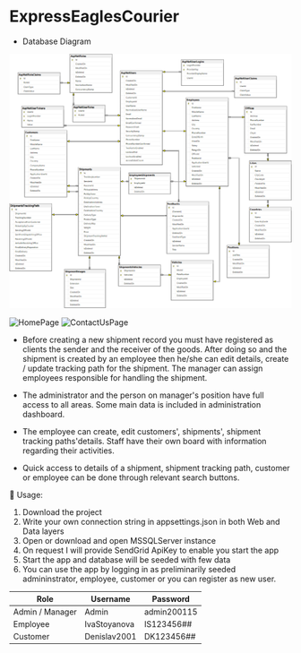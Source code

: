 # ExpressEaglesCourier


- Database Diagram

![Diagram](Database-Diagram.png)

![HomePage](https://user-images.githubusercontent.com/96121572/221383436-84e48c8a-787a-4bd2-959b-9d585a121110.png)
![ContactUsPage](https://user-images.githubusercontent.com/96121572/221383461-9ca1babf-0dea-469f-b415-887123e2913c.png)

- Before creating a new shipment record you must have registered as clients the sender and the receiver of the goods. After doing so and the shipment is created by an employee then he/she can edit details, create / update tracking path for the shipment. The manager can assign employees responsible for handling the shipment.

- The administrator and the person on manager's position have full access to all areas. Some main data is included in administration dashboard.

- The employee can create, edit customers', shipments', shipment tracking paths'details. Staff have their own board with information regarding their activities.

- Quick access to details of a shipment, shipment tracking path, customer or employee can be done through relevant search buttons. 

:black_square_button: Usage: 

1. Download the project
2. Write your own connection string in appsettings.json in both Web and Data layers
3. Open or download and open MSSQLServer instance
4. On request I will provide SendGrid ApiKey to enable you start the app
5. Start the app and database will be seeded with few data
6. You can use the app by logging in as preliminarily seeded admininstrator, employee, customer or you can register as new user.

 
| Role  | Username |Password  | 
| ------------- | ------------- | ------------- | 
| Admin / Manager  | Admin  |admin200115 | 
| Employee  | IvaStoyanova  |IS123456## | 
| Customer  | Denislav2001  |DK123456## | 


















[def]: HomePage.png